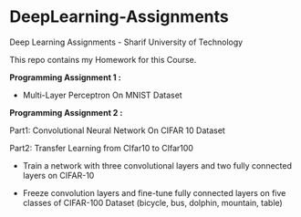# DeepLearning-Assignments
Deep Learning Assignments  - Sharif University of Technology

This repo contains my Homework for this Course. 

<b> Programming Assignment 1  : </b>
  
  - Multi-Layer Perceptron On MNIST Dataset

<b> Programming Assignment 2  : </b>

  Part1: Convolutional Neural Network On CIFAR 10 Dataset  
  
  Part2: Transfer Learning from CIfar10 to CIfar100   
 
- Train a network with three convolutional layers and two fully connected layers on CIFAR-10

- Freeze convolution layers and fine-tune fully connected layers on five classes of CIFAR-100 Dataset (bicycle, bus, dolphin, mountain, table)


  


